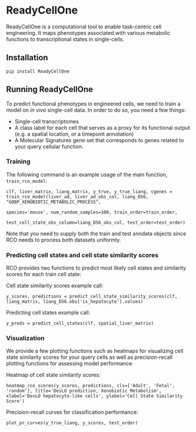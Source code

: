 # ReadyCellOne
ReadyCellOne is a computational tool to enable task-centric cell engineering. It maps phenotypes associated with various metabolic functions to transcriptional states in single-cells.

## Installation

```
pip install ReadyCellOne
```

## Running ReadyCellOne

To predict functional phenotypes in engineered cells, we need to train a model on *in vivo* single-cell data. In order to do so, you need a few things:

- Single-cell transcriptomes
- A class label for each cell that serves as a proxy for its functional output (e.g. a spatial location, or a timepoint annotation)
- A Molecular Signatures gene set that corresponds to genes related to your query cellular function.


### Training

The following command is an example usage of the main function, `train_rco_model`:

```
clf, liver_matrix, liang_matrix, y_true, y_true_liang, cgenes = train_rco_model(liver_ad, liver_ad_obs_col, liang_D56, "GOBP_XENOBIOTIC_METABOLIC_PROCESS",
                                                                species='mouse', num_random_samples=100, train_order=train_order,
                                                                test_cell_state_obs_column=liang_D56_obs_col, test_order=test_order)

```

Note that you need to supply both the train and test anndata objects since RCO needs to process both datasets uniformly.

### Predicting cell states and cell state similarity scores

RCO provides two functions to predict most likely cell states and similarity scores for each train cell state:

Cell state similarity scores example call:

```
y_scores, predictions = predict_cell_state_similarity_scores(clf, liang_matrix, liang_D56.obs['is_hepatocyte'].values)
```

Predicting cell states example call:

```
y_preds = predict_cell_states(clf, spatial_liver_matrix)
```


### Visualization

We provide a few plotting functions such as heatmaps for visualizing cell state similarity scores for your query cells as well as precision-recall plotting functions for assessing model performance:

Heatmap of cell state similarity scores:

```
heatmap_rco_scores(y_scores, predictions, cls=['Adult', 'Fetal', 'random'], title='DesLO prediction, Xenobiotic Metabolism', xlabel='DesLO hepatocyte-like cells', ylabel='Cell State Similarity Score')
```

Precision-recall curves for classification performance:
```
plot_pr_curves(y_true_liang, y_scores, test_order)
```
